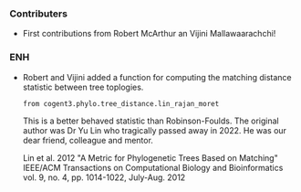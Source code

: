 <!--
A new scriv changelog fragment.

Uncomment the section that is right (remove the HTML comment wrapper).
-->

### Contributers

- First contributions from Robert McArthur an Vijini Mallawaarachchi!

### ENH

- Robert and Vijini added a function for computing the matching distance
  statistic between tree toplogies.
  
  `from cogent3.phylo.tree_distance.lin_rajan_moret`
  
  This is a better behaved statistic than Robinson-Foulds. The original
  author was Dr Yu Lin who tragically passed away in 2022. He was our
  dear friend, colleague and mentor.
  
  Lin et al. 2012 "A Metric for Phylogenetic Trees Based on Matching"
  IEEE/ACM Transactions on Computational Biology and Bioinformatics
  vol. 9, no. 4, pp. 1014-1022, July-Aug. 2012

<!--
### BUG

- A bullet item for the BUG category.

-->
<!--
### DOC

- A bullet item for the DOC category.

-->
<!--
### Deprecations

- A bullet item for the Deprecations category.

-->
<!--
### Discontinued

- A bullet item for the Discontinued category.

-->
